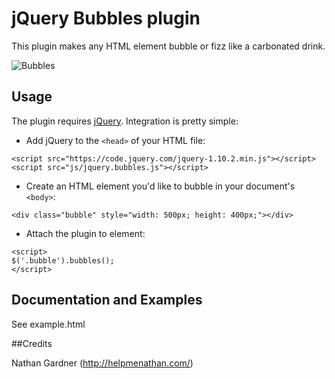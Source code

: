 # jQuery Bubbles plugin

This plugin makes any HTML element bubble or fizz like a carbonated drink.

![Bubbles](http://image.png)

## Usage

The plugin requires [jQuery](http://jquery.com/). Integration is pretty simple:

* Add jQuery to the `<head>` of your HTML file:
```
<script src="https://code.jquery.com/jquery-1.10.2.min.js"></script>
<script src="js/jquery.bubbles.js"></script>
```

* Create an HTML element you'd like to bubble in your document's `<body>`:
```
<div class="bubble" style="width: 500px; height: 400px;"></div>
```

* Attach the plugin to element:
```
<script>
$('.bubble').bubbles();
</script>
```

## Documentation and Examples
See example.html

##Credits

Nathan Gardner (<http://helpmenathan.com/>)